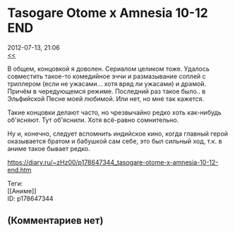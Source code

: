 Tasogare Otome x Amnesia 10-12 END
==================================

  
2012-07-13, 21:06  
  [<<](Tasogare%20Otomo%20x%20Amnesia%2007-09)    
   
 В общем, концовкой я доволен. Сериалом целиком тоже. Удалось совместить такое-то комедийное эччи и размазывание соплей с триллером (если не ужасами... хотя вряд ли ужасами) и драмой. Причём в чередующемся режиме. Последний раз такое было.. в Эльфийской Песне моей любимой. Или нет, но мне так кажется.   
   
 Такие концовки делают часто, но чрезвычайно редко хоть как-нибудь об'ясняют. Тут об'яснили. Хотя всё-равно сомнительно.   
   
 Ну и, конечно, следует вспомнить индийское кино, когда главный герой оказывается братом и бабушкой сам себе, это был сильный ход, т.к. в аниме такое бывает редко.   
  
<https://diary.ru/~zHz00/p178647344_tasogare-otome-x-amnesia-10-12-end.htm>  
  
Теги:  
[[Аниме]]  
ID: p178647344  


(Комментариев нет)
------------------